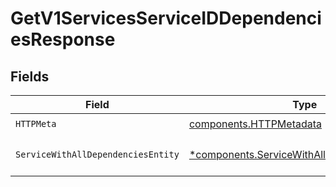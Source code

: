 # GetV1ServicesServiceIDDependenciesResponse


## Fields

| Field                                                                                                       | Type                                                                                                        | Required                                                                                                    | Description                                                                                                 |
| ----------------------------------------------------------------------------------------------------------- | ----------------------------------------------------------------------------------------------------------- | ----------------------------------------------------------------------------------------------------------- | ----------------------------------------------------------------------------------------------------------- |
| `HTTPMeta`                                                                                                  | [components.HTTPMetadata](../../models/components/httpmetadata.md)                                          | :heavy_check_mark:                                                                                          | N/A                                                                                                         |
| `ServiceWithAllDependenciesEntity`                                                                          | [*components.ServiceWithAllDependenciesEntity](../../models/components/servicewithalldependenciesentity.md) | :heavy_minus_sign:                                                                                          | Retrieves a service's dependencies                                                                          |